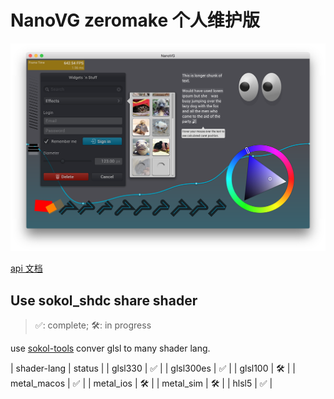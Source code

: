 NanoVG zeromake 个人维护版
==========

![示例图片](example/screenshot-01.png)

[api 文档](api-zh_CN.md)

## Use sokol_shdc share shader

> ✅: complete; 🛠: in progress

use [sokol-tools](https://github.com/floooh/sokol-tools) conver glsl to many shader lang.

| shader-lang | status |
| glsl330     | ✅     |
| glsl300es   | ✅     |
| glsl100     | 🛠     |
| metal_macos | ✅     |
| metal_ios   | 🛠     |
| metal_sim   | 🛠     |
| hlsl5       | ✅     |
